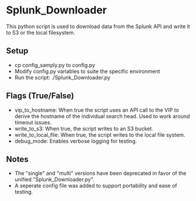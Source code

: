 # Splunk_Downloader
 
This python script is used to download data from the Splunk API and write it to S3 or the local filesystem.

## Setup

- cp config_samply.py to config.py
- Modify config.py variables to suite the specific environment
- Run the script: ./Splunk_Downloader.py

## Flags (True/False)

- vip_to_hostname: When true the script uses an API call to the VIP to derive the hostname of the individual search head. Used to work around timeout issues.
- write_to_s3: When true, the script writes to an S3 bucket.
- write_to_local_file: When true, the script writes to the local file system.
- debug_mode: Enables verbose logging for testing.

## Notes

- The "single" and "multi" versions have been deprecated in favor of the unified "Splunk_Downloader.py". 
- A seperate config file was added to support portability and ease of testing.
